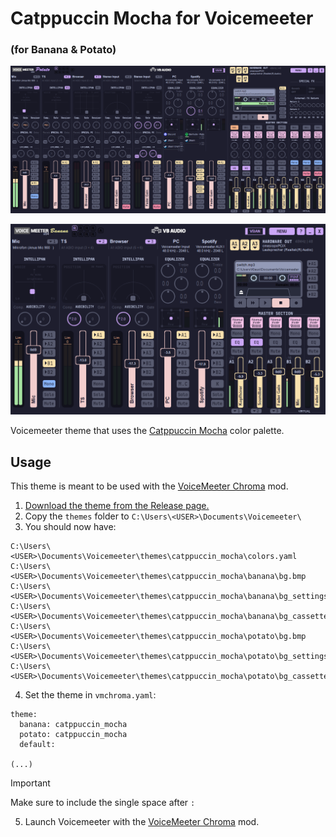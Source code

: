 # Catppuccin Mocha for Voicemeeter
### (for Banana & Potato)


![UI](potato.png)

![UI](banana.png)

Voicemeeter theme that uses the [Catppuccin Mocha](https://github.com/catppuccin/catppuccin) color palette.

## Usage

This theme is meant to be used with the [VoiceMeeter Chroma](https://github.com/emkaix/voicemeeter-chroma) mod.

1. [Download the theme from the Release page.](https://github.com/emkaix/voicemeeter-theme-catppuccin-mocha/releases)
2. Copy the `themes` folder to `C:\Users\<USER>\Documents\Voicemeeter\`
3. You should now have:

```
C:\Users\<USER>\Documents\Voicemeeter\themes\catppuccin_mocha\colors.yaml
C:\Users\<USER>\Documents\Voicemeeter\themes\catppuccin_mocha\banana\bg.bmp
C:\Users\<USER>\Documents\Voicemeeter\themes\catppuccin_mocha\banana\bg_settings.bmp
C:\Users\<USER>\Documents\Voicemeeter\themes\catppuccin_mocha\banana\bg_cassette.bmp
C:\Users\<USER>\Documents\Voicemeeter\themes\catppuccin_mocha\potato\bg.bmp
C:\Users\<USER>\Documents\Voicemeeter\themes\catppuccin_mocha\potato\bg_settings.bmp
C:\Users\<USER>\Documents\Voicemeeter\themes\catppuccin_mocha\potato\bg_cassette.bmp
```
4. Set the theme in `vmchroma.yaml`:

```
theme:
  banana: catppuccin_mocha
  potato: catppuccin_mocha
  default:

(...)
```
> [!IMPORTANT]  
> Make sure to include the single space after `:`

5. Launch Voicemeeter with the [VoiceMeeter Chroma](https://github.com/emkaix/voicemeeter-chroma) mod.
